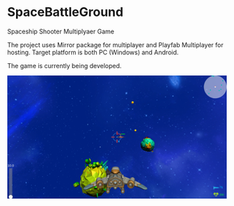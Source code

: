 # SpaceBattleGround
 Spaceship Shooter Multiplyaer Game

The project uses Mirror package for multiplayer and Playfab Multiplayer for hosting.
Target platform is both PC (Windows) and Android.

The game is currently being developed.

![plot](https://github.com/alexshko/SpaceBattleGround/blob/main/SpaceBattle.png)
